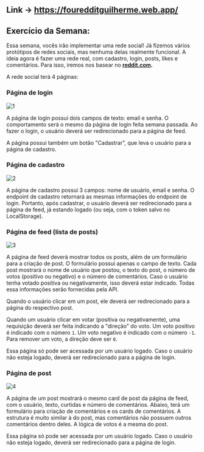 ## Link -> https://fouredditguilherme.web.app/

## Exercício da Semana:

Essa semana, vocês irão implementar uma rede social! Já fizemos vários protótipos de redes sociais, mas nenhuma delas realmente funcional. A ideia agora é fazer uma rede real, com cadastro, login, posts, likes e comentários. Para isso, iremos nos basear no **[reddit.com](https://reddit.com).**

A rede social terá 4 páginas:

### Página de login

![1](https://user-images.githubusercontent.com/3521896/77802249-3ada3280-7059-11ea-9da7-5762c6daf97d.png)

A página de login possui dois campos de texto: email e senha. O comportamento será o mesmo da página de login feita semana passada. Ao fazer o login, o usuário deverá ser redirecionado para a página de feed.

A página possui também um botão "Cadastrar", que leva o usuário para a página de cadastro.

### Página de cadastro

![2](https://user-images.githubusercontent.com/3521896/77802253-3ca3f600-7059-11ea-8bc9-e43db687e62c.png)

A página de cadastro possui 3 campos: nome de usuário, email e senha. O endpoint de cadastro retornará as mesmas informações do endpoint de login. Portanto, após cadastrar, o usuário deverá ser redirecionado para a página de feed, já estando logado (ou seja, com o token salvo no LocalStorage).

### Página de feed (lista de posts)

![3](https://user-images.githubusercontent.com/3521896/77802257-3e6db980-7059-11ea-9978-cc4612e444a1.png)

A página de feed deverá mostrar todos os posts, além de um formulário para a criação de post. O formulário possui apenas o campo de texto. Cada post mostrará o nome de usuário que postou, o texto do post, o número de votos (positivo ou negativo) e o número de comentários. Caso o usuário tenha votado positiva ou negativamente, isso deverá estar indicado. Todas essa informações serão fornecidas pela API.

Quando o usuário clicar em um post, ele deverá ser redirecionado para a página do respectivo post. 

Quando um usuário clicar em votar (positiva ou negativamente), uma requisição deverá ser feita indicando a "direção" do voto. Um voto positivo é indicado com o número `1`. Um voto negativo é indicado com o número `-1`. Para remover um voto, a direção deve ser `0`.

Essa página só pode ser acessada por um usuário logado. Caso o usuário não esteja logado, deverá ser redirecionado para a página de login.

### Página de post

![4](https://user-images.githubusercontent.com/3521896/77802261-40377d00-7059-11ea-8f65-2b305bf5e6f8.png)

A página de um post mostrará o mesmo card de post da página de feed, com o usuário, texto, curtidas e número de comentários. Abaixo, terá um formulário para criação de comentários e os cards de comentários. A estrutura é muito similar à do post, mas comentários não possuem outros comentários dentro deles. A lógica de votos é a mesma do post.

Essa página só pode ser acessada por um usuário logado. Caso o usuário não esteja logado, deverá ser redirecionado para a página de login.
